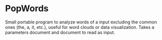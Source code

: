 # PopWords
Small portable program to analyze words of a input excluding the common ones (the, a, it, etc.), useful for word clouds or data visualization. Takes a parameters document and document to read as input.
